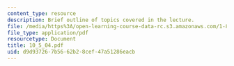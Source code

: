```yaml
---
content_type: resource
description: Brief outline of topics covered in the lecture.
file: /media/https%3A/open-learning-course-data-rc.s3.amazonaws.com/1-89-environmental-microbiology-fall-2004/d9d937267b5662b28cef47a51286eacb_10_5_04.pdf
file_type: application/pdf
resourcetype: Document
title: 10_5_04.pdf
uid: d9d93726-7b56-62b2-8cef-47a51286eacb
---
```

